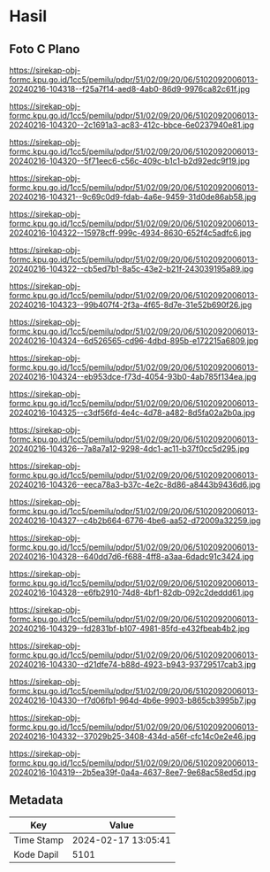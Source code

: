 # Hasil

## Foto C Plano

https://sirekap-obj-formc.kpu.go.id/1cc5/pemilu/pdpr/51/02/09/20/06/5102092006013-20240216-104318--f25a7f14-aed8-4ab0-86d9-9976ca82c61f.jpg

https://sirekap-obj-formc.kpu.go.id/1cc5/pemilu/pdpr/51/02/09/20/06/5102092006013-20240216-104320--2c1691a3-ac83-412c-bbce-6e0237940e81.jpg

https://sirekap-obj-formc.kpu.go.id/1cc5/pemilu/pdpr/51/02/09/20/06/5102092006013-20240216-104320--5f71eec6-c56c-409c-b1c1-b2d92edc9f19.jpg

https://sirekap-obj-formc.kpu.go.id/1cc5/pemilu/pdpr/51/02/09/20/06/5102092006013-20240216-104321--9c69c0d9-fdab-4a6e-9459-31d0de86ab58.jpg

https://sirekap-obj-formc.kpu.go.id/1cc5/pemilu/pdpr/51/02/09/20/06/5102092006013-20240216-104322--15978cff-999c-4934-8630-652f4c5adfc6.jpg

https://sirekap-obj-formc.kpu.go.id/1cc5/pemilu/pdpr/51/02/09/20/06/5102092006013-20240216-104322--cb5ed7b1-8a5c-43e2-b21f-243039195a89.jpg

https://sirekap-obj-formc.kpu.go.id/1cc5/pemilu/pdpr/51/02/09/20/06/5102092006013-20240216-104323--99b407f4-2f3a-4f65-8d7e-31e52b690f26.jpg

https://sirekap-obj-formc.kpu.go.id/1cc5/pemilu/pdpr/51/02/09/20/06/5102092006013-20240216-104324--6d526565-cd96-4dbd-895b-e172215a6809.jpg

https://sirekap-obj-formc.kpu.go.id/1cc5/pemilu/pdpr/51/02/09/20/06/5102092006013-20240216-104324--eb953dce-f73d-4054-93b0-4ab785f134ea.jpg

https://sirekap-obj-formc.kpu.go.id/1cc5/pemilu/pdpr/51/02/09/20/06/5102092006013-20240216-104325--c3df56fd-4e4c-4d78-a482-8d5fa02a2b0a.jpg

https://sirekap-obj-formc.kpu.go.id/1cc5/pemilu/pdpr/51/02/09/20/06/5102092006013-20240216-104326--7a8a7a12-9298-4dc1-ac11-b37f0cc5d295.jpg

https://sirekap-obj-formc.kpu.go.id/1cc5/pemilu/pdpr/51/02/09/20/06/5102092006013-20240216-104326--eeca78a3-b37c-4e2c-8d86-a8443b9436d6.jpg

https://sirekap-obj-formc.kpu.go.id/1cc5/pemilu/pdpr/51/02/09/20/06/5102092006013-20240216-104327--c4b2b664-6776-4be6-aa52-d72009a32259.jpg

https://sirekap-obj-formc.kpu.go.id/1cc5/pemilu/pdpr/51/02/09/20/06/5102092006013-20240216-104328--640dd7d6-f688-4ff8-a3aa-6dadc91c3424.jpg

https://sirekap-obj-formc.kpu.go.id/1cc5/pemilu/pdpr/51/02/09/20/06/5102092006013-20240216-104328--e6fb2910-74d8-4bf1-82db-092c2deddd61.jpg

https://sirekap-obj-formc.kpu.go.id/1cc5/pemilu/pdpr/51/02/09/20/06/5102092006013-20240216-104329--fd2831bf-b107-4981-85fd-e432fbeab4b2.jpg

https://sirekap-obj-formc.kpu.go.id/1cc5/pemilu/pdpr/51/02/09/20/06/5102092006013-20240216-104330--d21dfe74-b88d-4923-b943-93729517cab3.jpg

https://sirekap-obj-formc.kpu.go.id/1cc5/pemilu/pdpr/51/02/09/20/06/5102092006013-20240216-104330--f7d06fb1-964d-4b6e-9903-b865cb3995b7.jpg

https://sirekap-obj-formc.kpu.go.id/1cc5/pemilu/pdpr/51/02/09/20/06/5102092006013-20240216-104332--37029b25-3408-434d-a56f-cfc14c0e2e46.jpg

https://sirekap-obj-formc.kpu.go.id/1cc5/pemilu/pdpr/51/02/09/20/06/5102092006013-20240216-104319--2b5ea39f-0a4a-4637-8ee7-9e68ac58ed5d.jpg


## Metadata

| Key        | Value               |
| ---------- | ------------------- |
| Time Stamp | 2024-02-17 13:05:41 |
| Kode Dapil | 5101                |



